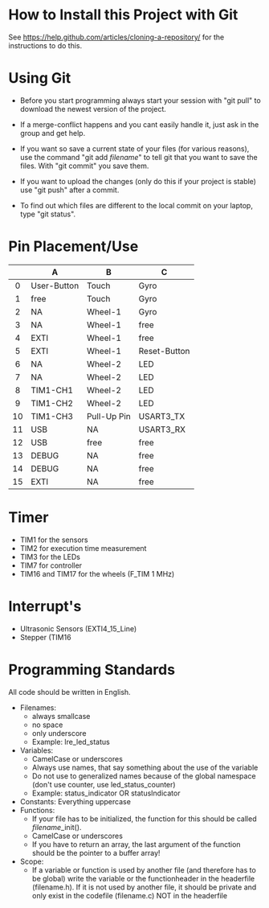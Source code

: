 # How to Install this Project with Git

See https://help.github.com/articles/cloning-a-repository/ for the instructions to do this.

# Using Git

* Before you start programming always start your session with "git pull" to download the newest version of the project.
* If a merge-conflict happens and you cant easily handle it, just ask in the group and get help.
* If you want so save a current state of your files (for various reasons), use the command "git add *filename*" to tell git that you want to save the files. With "git commit" you save them.
* If you want to upload the changes (only do this if your project is stable) use "git push" after a commit.

* To find out which files are different to the local commit on your laptop, type "git status".

# Pin Placement/Use

|    | A           | B           | C            |
|:----:|-------------|-------------|--------------|
| 0  | User-Button | Touch       | Gyro         |
| 1  | free        | Touch       | Gyro         |
| 2  | NA          | Wheel-1     | Gyro         |
| 3  | NA          | Wheel-1     | free         |
| 4  | EXTI        | Wheel-1     | free         |
| 5  | EXTI        | Wheel-1     | Reset-Button |
| 6  | NA          | Wheel-2     | LED          |
| 7  | NA          | Wheel-2     | LED          |
| 8  | TIM1-CH1    | Wheel-2     | LED          |
| 9  | TIM1-CH2    | Wheel-2     | LED          |
| 10 | TIM1-CH3    | Pull-Up Pin | USART3_TX    |
| 11 | USB         | NA          | USART3_RX    |
| 12 | USB         | free        | free         |
| 13 | DEBUG       | NA          | free         |
| 14 | DEBUG       | NA          | free         |
| 15 | EXTI        | NA          | free         |

# Timer

* TIM1 for the sensors
* TIM2 for execution time measurement
* TIM3 for the LEDs
* TIM7 for controller
* TIM16 and TIM17 for the wheels (F_TIM 1 MHz)

# Interrupt's

* Ultrasonic Sensors (EXTI4_15_Line) 
* Stepper (TIM16

# Programming Standards

All code should be written in English.

* Filenames:
  * always smallcase
  * no space
  * only underscore
  * Example: lre_led_status
* Variables:
  * CamelCase or underscores
  * Always use names, that say something about the use of the variable
  * Do not use to generalized names because of the global namespace (don't use counter, use led_status_counter)
  * Example: status_indicator OR statusIndicator
* Constants: Everything uppercase
* Functions:
  * If your file has to be initialized, the function for this should be called *filename*_init().
  * CamelCase or underscores
  * If you have to return an array, the last argument of the function should be the pointer to a buffer array!
* Scope:
  * If a variable or function is used by another file (and therefore has to be global) write the variable or the functionheader in the headerfile (filename.h). If it is not used by another file, it should be private and only exist in the codefile (filename.c) NOT in the headerfile
